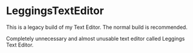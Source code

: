 # LeggingsTextEditor
This is a legacy build of my Text Editor. The normal build is recommended.

Completely unnecessary and almost unusable text editor called Leggings Text Editor.

